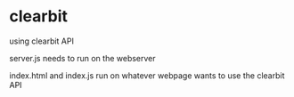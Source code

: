 # clearbit
using clearbit API


server.js needs to run on the webserver

index.html and index.js run on whatever webpage wants to use the clearbit API
